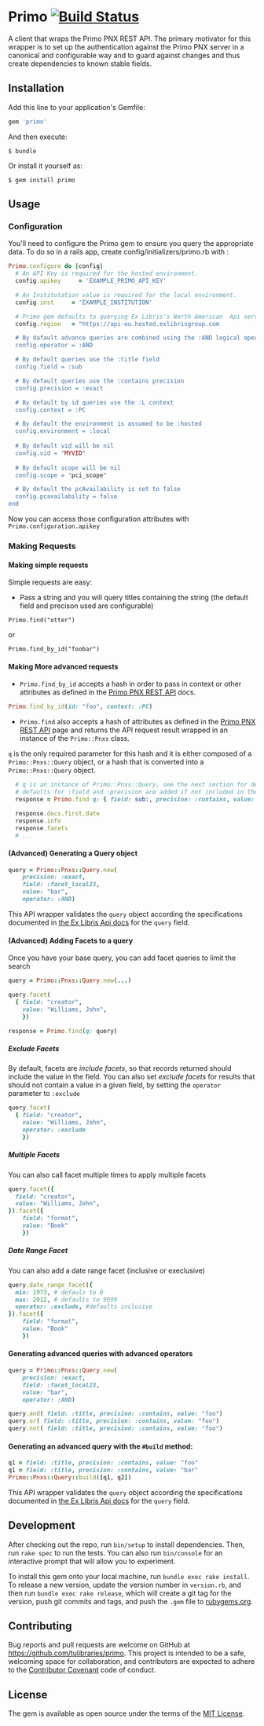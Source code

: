 # Primo [![Build Status](https://travis-ci.org/tulibraries/primo.svg?branch=master)](https://travis-ci.org/tulibraries/primo)

A client that wraps the Primo PNX REST API. The primary motivator for this
wrapper is to set up the authentication against the Primo PNX server in a
canonical and configurable way and to guard against changes and thus create
dependencies to known stable fields.

## Installation
Add this line to your application's Gemfile:

```ruby
gem 'primo'
```

And then execute:

    $ bundle

Or install it yourself as:

    $ gem install primo

## Usage

### Configuration
You'll need to configure the Primo gem to ensure you query the appropriate data. To do so in a rails app, create config/initializers/primo.rb with :

```ruby
Primo.configure do |config|
  # An API Key is required for the hosted environment.
  config.apikey     = 'EXAMPLE_PRIMO_API_KEY'

  # An Institutation value is required for the local environment.
  config.inst     = 'EXAMPLE_INSTITUTION'

  # Primo gem defaults to querying Ex Libris's North American  Api servers. You can override that here.
  config.region   = "https://api-eu.hosted.exlibrisgroup.com

  # By dafault advance queries are combined using the :AND logical operator.
  config.operator = :AND

  # By default queries use the :title field
  config.field = :sub

  # By default queries use the :contains precision
  config.precision = :exact

  # By default by id queries use the :L context
  config.context = :PC

  # By default the environment is assumed to be :hosted
  config.environment = :local
  
  # By default vid will be nil
  config.vid = "MYVID"
  
  # By default scope will be nil
  config.scope = "pci_scope"

  # By default the pcAvailability is set to false
  config.pcavailability = false
end
```
Now you can access those configuration attributes with `Primo.configuration.apikey`

### Making Requests

#### Making simple requests
Simple requests are easy:

* Pass a string and you will query titles containing the string (the default field and precison used are configurable)

```
Primo.find("otter")
```

or

```
Primo.find_by_id("foobar")
```

#### Making More advanced requests
* `Primo.find_by_id` accepts a hash in order to pass in context or other attributes as defined in the [Primo PNX REST API](https://developers.exlibrisgroup.com/primo/apis/webservices/rest/pnxs) docs.

```ruby
Primo.find_by_id(id: "foo", context: :PC)
```

* `Primo.find` also accepts a hash of attributes as defined in the [Primo PNX REST API](https://developers.exlibrisgroup.com/primo/apis/webservices/rest/pnxs) page and returns the API request result wrapped in an instance of the `Primo::Pnxs` class.

`q` is the only required parameter for this hash and it is either composed of a `Primo::Pnxs::Query` object, or a hash that is converted into a `Primo::Pnxs::Query` object.

```ruby
  # q is an instance of Primo::Pnxs::Query, see the next section for details.
  # defaults for :field and :precision are added if not included in the hash.
  response = Primo.find q: { field: sub:, precision: :contains, value: "goats" }

  response.docs.first.date
  response.info
  response.facets
  # ...
```

#### (Advanced) Generating a Query object
```ruby
query = Primo::Pnxs::Query.new(
    precision: :exact,
    field: :facet_local23,
    value: "bar",
    operator: :AND)
```
This API wrapper validates the `query` object according the specifications documented in [the Ex Libris Api docs](https://developers.exlibrisgroup.com/primo/apis/webservices/xservices/search/briefsearch) for the `query` field.

#### (Advanced) Adding Facets to a query

Once you have your base query, you can add facet queries to limit the search

```ruby
query = Primo::Pnxs::Query.new(...)

query.facet(
  { field: "creator",
    value: "Williams, John",
    })

response = Primo.find(q: query)    
```

##### Exclude Facets

By default, facets are *include facets*, so that records returned should include the value
in the field. You can also set *exclude facets* for results that should not contain a value
in a given field, by setting the `operator` parameter to `:exclude`

```ruby
query.facet(
  { field: "creator",
    value: "Williams, John",
    operator: :exclude
    })

```
##### Multiple Facets

You can also call facet multiple times to apply multiple facets
```ruby
query.facet({
  field: "creator",
  value: "Williams, John",
}).facet({
    field: "format",
    value: "Book"
    })
```

##### Date Range Facet

You can also add a date range facet (inclusive or execlusive)

```ruby
query.date_range_facet({
  min: 1973, # defauls to 0
  max: 2012, # defaults to 9999
  operator: :exclude, #defaults inclusive
}).facet({
    field: "format",
    value: "Book"
    })
```

      
#### Generating advanced queries with advanced operators
```ruby
query = Primo::Pnxs::Query.new(
    precision: :exact,
    field: :facet_local23,
    value: "bar",
    operator: :AND)

query.and( field: :title, precision: :contains, value: "foo")
query.or( field: :title, precision: :contains, value: "foo")
query.not( field: :title, precision: :contains, value: "foo")
```

#### Generating an advanced query with the `#build` method:
```ruby
q1 = field: :title, precision: :contains, value: "foo"
q1 = field: :title, precision: :contains, value: "bar"
Primo::Pnxs::Query::build([q1, q2])
```

This API wrapper validates the `query` object according the specifications documented in [the Ex Libris Api docs](https://developers.exlibrisgroup.com/primo/apis/webservices/xservices/search/briefsearch) for the `query` field.

## Development
After checking out the repo, run `bin/setup` to install dependencies. Then, run `rake spec` to run the tests. You can also run `bin/console` for an interactive prompt that will allow you to experiment.

To install this gem onto your local machine, run `bundle exec rake install`. To release a new version, update the version number in `version.rb`, and then run `bundle exec rake release`, which will create a git tag for the version, push git commits and tags, and push the `.gem` file to [rubygems.org](https://rubygems.org).

## Contributing
Bug reports and pull requests are welcome on GitHub at https://github.com/tulibraries/primo. This project is intended to be a safe, welcoming space for collaboration, and contributors are expected to adhere to the [Contributor Covenant](http://contributor-covenant.org) code of conduct.

## License
The gem is available as open source under the terms of the [MIT License](http://opensource.org/licenses/MIT).
